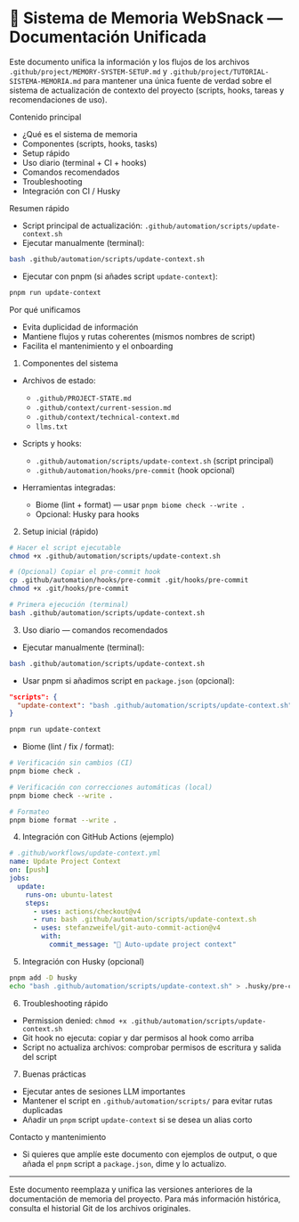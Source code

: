 # 🧠 Sistema de Memoria WebSnack — Documentación Unificada

Este documento unifica la información y los flujos de los archivos
`.github/project/MEMORY-SYSTEM-SETUP.md` y
`.github/project/TUTORIAL-SISTEMA-MEMORIA.md` para mantener una única
fuente de verdad sobre el sistema de actualización de contexto del
proyecto (scripts, hooks, tareas y recomendaciones de uso).

Contenido principal

- ¿Qué es el sistema de memoria
- Componentes (scripts, hooks, tasks)
- Setup rápido
- Uso diario (terminal + CI + hooks)
- Comandos recomendados
- Troubleshooting
- Integración con CI / Husky

Resumen rápido

- Script principal de actualización: `.github/automation/scripts/update-context.sh`
- Ejecutar manualmente (terminal):

```bash
bash .github/automation/scripts/update-context.sh
```

- Ejecutar con pnpm (si añades script `update-context`):

```bash
pnpm run update-context
```

Por qué unificamos

- Evita duplicidad de información
- Mantiene flujos y rutas coherentes (mismos nombres de script)
- Facilita el mantenimiento y el onboarding

1. Componentes del sistema

- Archivos de estado:

  - `.github/PROJECT-STATE.md`
  - `.github/context/current-session.md`
  - `.github/context/technical-context.md`
  - `llms.txt`

- Scripts y hooks:

  - `.github/automation/scripts/update-context.sh` (script principal)
  - `.github/automation/hooks/pre-commit` (hook opcional)

- Herramientas integradas:
  - Biome (lint + format) — usar `pnpm biome check --write .`
  - Opcional: Husky para hooks

2. Setup inicial (rápido)

```bash
# Hacer el script ejecutable
chmod +x .github/automation/scripts/update-context.sh

# (Opcional) Copiar el pre-commit hook
cp .github/automation/hooks/pre-commit .git/hooks/pre-commit
chmod +x .git/hooks/pre-commit

# Primera ejecución (terminal)
bash .github/automation/scripts/update-context.sh
```

3. Uso diario — comandos recomendados

- Ejecutar manualmente (terminal):

```bash
bash .github/automation/scripts/update-context.sh
```

- Usar pnpm si añadimos script en `package.json` (opcional):

```json
"scripts": {
  "update-context": "bash .github/automation/scripts/update-context.sh"
}
```

```bash
pnpm run update-context
```

- Biome (lint / fix / format):

```bash
# Verificación sin cambios (CI)
pnpm biome check .

# Verificación con correcciones automáticas (local)
pnpm biome check --write .

# Formateo
pnpm biome format --write .
```

4. Integración con GitHub Actions (ejemplo)

```yaml
# .github/workflows/update-context.yml
name: Update Project Context
on: [push]
jobs:
  update:
    runs-on: ubuntu-latest
    steps:
      - uses: actions/checkout@v4
      - run: bash .github/automation/scripts/update-context.sh
      - uses: stefanzweifel/git-auto-commit-action@v4
        with:
          commit_message: "🔄 Auto-update project context"
```

5. Integración con Husky (opcional)

```bash
pnpm add -D husky
echo "bash .github/automation/scripts/update-context.sh" > .husky/pre-commit
```

6. Troubleshooting rápido

- Permission denied: `chmod +x .github/automation/scripts/update-context.sh`
- Git hook no ejecuta: copiar y dar permisos al hook como arriba
- Script no actualiza archivos: comprobar permisos de escritura y salida del script

7. Buenas prácticas

- Ejecutar antes de sesiones LLM importantes
- Mantener el script en `.github/automation/scripts/` para evitar rutas duplicadas
- Añadir un `pnpm` script `update-context` si se desea un alias corto

Contacto y mantenimiento

- Si quieres que amplíe este documento con ejemplos de output, o que
  añada el `pnpm` script a `package.json`, dime y lo actualizo.

---

Este documento reemplaza y unifica las versiones anteriores de la
documentación de memoria del proyecto. Para más información histórica,
consulta el historial Git de los archivos originales.
